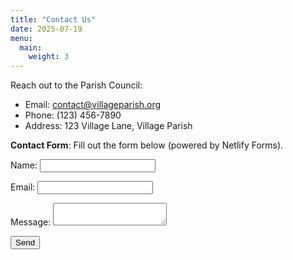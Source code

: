 ```yaml
---
title: "Contact Us"
date: 2025-07-19
menu:
  main:
    weight: 3
---
```

Reach out to the Parish Council:
- Email: contact@villageparish.org
- Phone: (123) 456-7890
- Address: 123 Village Lane, Village Parish

**Contact Form**: Fill out the form below (powered by Netlify Forms).
<form name="contact" method="POST" data-netlify="true">
  <p>
    <label>Name: <input type="text" name="name" /></label>
  </p>
  <p>
    <label>Email: <input type="email" name="email" /></label>
  </p>
  <p>
    <label>Message: <textarea name="message"></textarea></label>
  </p>
  <p>
    <button type="submit">Send</button>
  </p>
</form>
